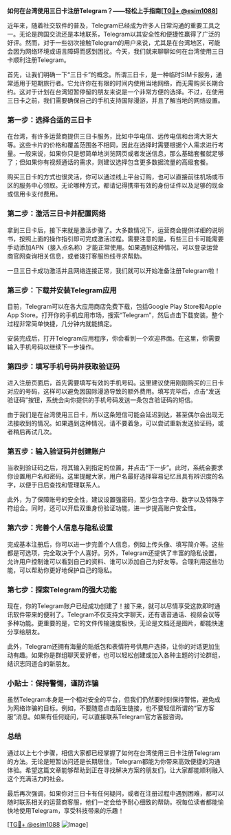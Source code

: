**如何在台湾使用三日卡注册Telegram？——轻松上手指南[[TG💪+ @esim1088](https://t.me/s/esim1088)]**

近年来，随着社交软件的普及，Telegram已经成为许多人日常沟通的重要工具之一。无论是跨国交流还是本地联系，Telegram以其安全性和便捷性赢得了广泛的好评。然而，对于一些初次接触Telegram的用户来说，尤其是在台湾地区，可能会因为网络环境或语言障碍而感到困扰。今天，我们就来聊聊如何在台湾使用三日卡顺利注册Telegram。

首先，让我们明确一下“三日卡”的概念。所谓三日卡，是一种临时SIM卡服务，通常适用于短期旅行者。它允许你在有限的时间内使用当地网络，而无需购买长期合约。这对于计划在台湾短暂停留的朋友来说是一个非常方便的选择。不过，在使用三日卡之前，我们需要确保自己的手机支持国际漫游，并且了解当地的网络设置。

### **第一步：选择合适的三日卡**

在台湾，有许多运营商提供三日卡服务，比如中华电信、远传电信和台湾大哥大等。这些卡片的价格和覆盖范围各不相同，因此在选择时需要根据个人需求进行考量。一般来说，如果你只是想简单地浏览网页或者发送信息，那么基础套餐就足够了；但如果你有视频通话的需求，则建议选择包含更多数据流量的高级套餐。

购买三日卡的方式也很灵活，你可以通过线上平台订购，也可以直接前往机场或市区的服务中心领取。无论哪种方式，都请记得携带有效的身份证件以及足够的现金或信用卡支付费用。

### **第二步：激活三日卡并配置网络**

拿到三日卡后，接下来就是激活步骤了。大多数情况下，运营商会提供详细的说明书，按照上面的操作指引即可完成激活过程。需要注意的是，有些三日卡可能需要手动添加APN（接入点名称）才能正常使用。如果遇到这种情况，可以登录运营商官网查询相关信息，或者拨打客服热线寻求帮助。

一旦三日卡成功激活并且网络连接正常，我们就可以开始准备注册Telegram啦！

### **第三步：下载并安装Telegram应用**

目前，Telegram可以在各大应用商店免费下载，包括Google Play Store和Apple App Store。打开你的手机应用市场，搜索“Telegram”，然后点击下载安装。整个过程非常简单快捷，几分钟内就能搞定。

安装完成后，打开Telegram应用程序，你会看到一个欢迎界面。在这里，你需要输入手机号码以继续下一步操作。

### **第四步：填写手机号码并获取验证码**

进入注册页面后，首先需要填写有效的手机号码。这里建议使用刚刚购买的三日卡对应的号码，这样可以避免因国际漫游导致的额外费用。填写完毕后，点击“发送验证码”按钮，系统会向你提供的手机号码发送一条包含验证码的短信。

由于我们是在台湾使用三日卡，所以这条短信可能会延迟到达，甚至偶尔会出现无法接收到的情况。如果遇到这种情况，请不要着急，可以尝试重新发送验证码，或者稍后再试几次。

### **第五步：输入验证码并创建账户**

当收到验证码之后，将其输入到指定的位置，并点击“下一步”。此时，系统会要求你设置用户名和密码。这里提醒大家，用户名最好选择容易记忆且具有辨识度的名字，以便于日后查找和管理联系人。

此外，为了保障账号的安全性，建议设置强密码，至少包含字母、数字以及特殊字符组合。同时，还可以开启双重身份验证功能，进一步提高账户安全性。

### **第六步：完善个人信息与隐私设置**

完成基本注册后，你可以进一步完善个人信息，例如上传头像、填写简介等。这些都是可选项，完全取决于个人喜好。另外，Telegram还提供了丰富的隐私设置，允许用户控制谁可以看到自己的资料、谁可以添加自己为好友等。合理利用这些功能，可以帮助你更好地保护自己的隐私。

### **第七步：探索Telegram的强大功能**

现在，你的Telegram账户已经成功创建了！接下来，就可以尽情享受这款即时通讯软件带来的便利了。Telegram不仅支持文字聊天，还有语音通话、视频会议等多种功能。更重要的是，它的文件传输速度极快，无论是文档还是图片，都能快速分享给朋友。

此外，Telegram还拥有海量的贴纸包和表情符号供用户选择，让你的对话更加生动有趣。如果你是群组聊天爱好者，也可以轻松创建或加入各种主题的讨论群组，结识志同道合的新朋友。

### **小贴士：保持警惕，谨防诈骗**

虽然Telegram本身是一个相对安全的平台，但我们仍然要时刻保持警惕，避免成为网络诈骗的目标。例如，不要随意点击陌生链接，也不要轻信所谓的“官方客服”消息。如果有任何疑问，可以直接联系Telegram官方客服咨询。

### **总结**

通过以上七个步骤，相信大家都已经掌握了如何在台湾使用三日卡注册Telegram的方法。无论是短暂访问还是长期居住，Telegram都能为你带来高效便捷的沟通体验。希望这篇文章能够帮助到正在寻找解决方案的朋友们，让大家都能顺利融入这个充满活力的社会。

最后再次强调，如果你对三日卡有任何疑问，或者在注册过程中遇到困难，都可以随时联系相关的运营商客服，他们一定会给予耐心细致的帮助。祝每位读者都能愉快地使用Telegram，享受科技带来的乐趣！

[[TG💪+ @esim1088](https://t.me/s/esim1088) ![Image](https://i.postimg.cc/4NQfJmqS/Snipaste-2025-05-13-00-14-12.png)]